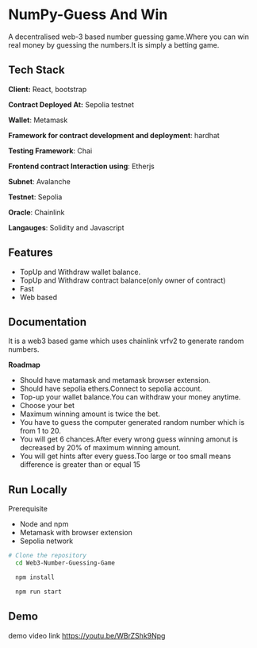 
# NumPy-Guess And Win
A decentralised web-3 based number guessing game.Where you can win real money by guessing the numbers.It is simply a betting game.





## Tech Stack

**Client:** React, bootstrap

**Contract Deployed At:** Sepolia testnet

**Wallet**: Metamask

**Framework for contract development and deployment**: hardhat

**Testing Framework**: Chai

**Frontend contract Interaction using**: Etherjs

**Subnet**: Avalanche

**Testnet**: Sepolia 

**Oracle**: Chainlink

**Langauges**: Solidity and Javascript





## Features

- TopUp and Withdraw wallet balance.
- TopUp and Withdraw contract balance(only owner of contract)
- Fast
- Web based


## Documentation

It is a web3 based game which uses chainlink vrfv2 to generate random numbers.

**Roadmap**
- Should have matamask and metamask browser extension.
- Should have sepolia ethers.Connect to sepolia account.
- Top-up your wallet balance.You can withdraw your money anytime.
- Choose your bet
- Maximum winning amount is twice the bet.
- You have to guess the computer generated random number which is from 1 to 20.
- You will get 6 chances.After every wrong guess winning amonut is decreased by 20% of maximum winning amount.
- You will get hints after every guess.Too large or too small means difference is greater than or equal 15


## Run Locally

Prerequisite

- Node and npm
- Metamask with browser extension
- Sepolia network


```bash
# Clone the repository
  cd Web3-Number-Guessing-Game

  npm install

  npm run start


```
## Demo

demo video link
https://youtu.be/WBrZShk9Npg

